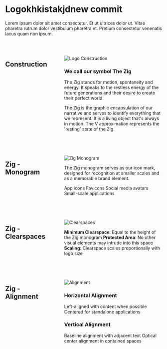 <div style="display: flex; gap: 2rem;">
<div style="flex: 1; max-width: 800px;">
<h1>
<strong>Logokhkistakjdnew commit </strong>
</h1>
<p>
Lorem ipsum dolor sit amet consectetur. Et ut ultrices dolor ut. Vitae pharetra rutrum dolor vestibulum pharetra et. Pretium consectetur venenatis lacus quam non ipsum.
</p>
<div style="display: flex; gap: 2rem; margin: 3rem 0;">
<div style="flex: 1;">
<h2>
<strong>Construction</strong>
</h2>
</div>
<div style="flex: 2;">
<p>
<img src="/images/logo-construction.png" alt="Logo Construction">
</p>
<h3>
<strong>We call our symbol The Zig</strong>
</h3>
<p>
The Zig stands for motion, spontaneity and energy. It speaks to the restless energy of the future generations and their desire to create their perfect world.
</p>
<p>
The Zig is the graphic encapsulation of our narrative and serves to identify everything that we represent. It is a living object that's always in motion. The V approximation represents the 'resting' state of the Zig.
</p>
</div>
</div>
<div style="display: flex; gap: 2rem; margin: 3rem 0;">
<div style="flex: 1;">
<h2>
<strong>Zig - Monogram</strong>
</h2>
</div>
<div style="flex: 2;">
<p>
<img src="/images/zig-monogram.png" alt="Zig Monogram">
</p>
<p>
The Zig monogram serves as our icon mark, designed for recognition at smaller scales and as a memorable brand element.
</p>
<p>
App icons Favicons Social media avatars Small-scale applications
</p>
</div>
</div>
<div style="display: flex; gap: 2rem; margin: 3rem 0;">
<div style="flex: 1;">
<h2>
<strong>Zig - Clearspaces</strong>
</h2>
</div>
<div style="flex: 2;">
<p>
<img src="/images/zig-clearspaces.png" alt="Clearspaces">
</p>
<p>
<strong>Minimum Clearspace</strong>: Equal to the height of the Zig monogram <strong>Protected Area</strong>: No other visual elements may intrude into this space <strong>Scaling</strong>: Clearspace scales proportionally with logo size
</p>
</div>
</div>
<div style="display: flex; gap: 2rem; margin: 3rem 0;">
<div style="flex: 1;">
<h2>
<strong>Zig - Alignment</strong>
</h2>
</div>
<div style="flex: 2;">
<p>
<img src="/images/zig-alignment.png" alt="Alignment">
</p>
<h3>
<strong>Horizontal Alignment</strong>
</h3>
<p>
Left-aligned with content when possible Centered for standalone applications
</p>
<h3>
<strong>Vertical Alignment</strong>
</h3>
<p>
Baseline alignment with adjacent text Optical center alignment in contained spaces
</p>
</div>
</div>
</div>
</div>